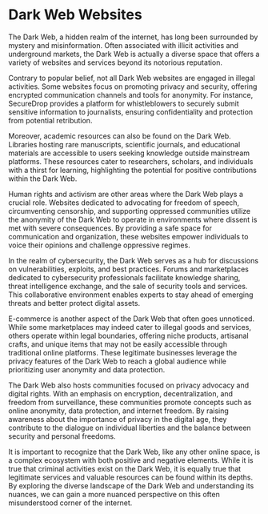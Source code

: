 # Dark Web Websites

The Dark Web, a hidden realm of the internet, has long been surrounded by mystery and misinformation. Often associated with illicit activities and underground markets, the Dark Web is actually a diverse space that offers a variety of websites and services beyond its notorious reputation.

Contrary to popular belief, not all Dark Web websites are engaged in illegal activities. Some websites focus on promoting privacy and security, offering encrypted communication channels and tools for anonymity. For instance, SecureDrop provides a platform for whistleblowers to securely submit sensitive information to journalists, ensuring confidentiality and protection from potential retribution.

Moreover, academic resources can also be found on the Dark Web. Libraries hosting rare manuscripts, scientific journals, and educational materials are accessible to users seeking knowledge outside mainstream platforms. These resources cater to researchers, scholars, and individuals with a thirst for learning, highlighting the potential for positive contributions within the Dark Web.

Human rights and activism are other areas where the Dark Web plays a crucial role. Websites dedicated to advocating for freedom of speech, circumventing censorship, and supporting oppressed communities utilize the anonymity of the Dark Web to operate in environments where dissent is met with severe consequences. By providing a safe space for communication and organization, these websites empower individuals to voice their opinions and challenge oppressive regimes.

In the realm of cybersecurity, the Dark Web serves as a hub for discussions on vulnerabilities, exploits, and best practices. Forums and marketplaces dedicated to cybersecurity professionals facilitate knowledge sharing, threat intelligence exchange, and the sale of security tools and services. This collaborative environment enables experts to stay ahead of emerging threats and better protect digital assets.

E-commerce is another aspect of the Dark Web that often goes unnoticed. While some marketplaces may indeed cater to illegal goods and services, others operate within legal boundaries, offering niche products, artisanal crafts, and unique items that may not be easily accessible through traditional online platforms. These legitimate businesses leverage the privacy features of the Dark Web to reach a global audience while prioritizing user anonymity and data protection.

The Dark Web also hosts communities focused on privacy advocacy and digital rights. With an emphasis on encryption, decentralization, and freedom from surveillance, these communities promote concepts such as online anonymity, data protection, and internet freedom. By raising awareness about the importance of privacy in the digital age, they contribute to the dialogue on individual liberties and the balance between security and personal freedoms.

It is important to recognize that the Dark Web, like any other online space, is a complex ecosystem with both positive and negative elements. While it is true that criminal activities exist on the Dark Web, it is equally true that legitimate services and valuable resources can be found within its depths. By exploring the diverse landscape of the Dark Web and understanding its nuances, we can gain a more nuanced perspective on this often misunderstood corner of the internet.